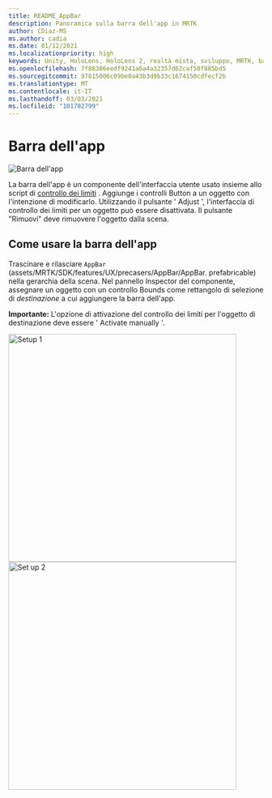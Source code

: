 ```yaml
---
title: README_AppBar
description: Panoramica sulla barra dell'app in MRTK
author: CDiaz-MS
ms.author: cadia
ms.date: 01/12/2021
ms.localizationpriority: high
keywords: Unity, HoloLens, HoloLens 2, realtà mista, sviluppo, MRTK, barra dell'app,
ms.openlocfilehash: 7f88306eedf9241a6a4a32357d62caf50f885bd5
ms.sourcegitcommit: 97815006c09be0a43b3d9b33c1674150cdfecf2b
ms.translationtype: MT
ms.contentlocale: it-IT
ms.lasthandoff: 03/03/2021
ms.locfileid: "101782799"
---
```

# <a name="app-bar"></a>Barra dell'app

![Barra dell'app](../images/app-bar/MRTK_AppBar_Main.png)

La barra dell'app è un componente dell'interfaccia utente usato insieme allo script di [controllo dei limiti](bounds-control.md) . Aggiunge i controlli Button a un oggetto con l'intenzione di modificarlo. Utilizzando il pulsante ' Adjust ', l'interfaccia di controllo dei limiti per un oggetto può essere disattivata. Il pulsante "Rimuovi" deve rimuovere l'oggetto dalla scena.

## <a name="how-to-use-app-bar"></a>Come usare la barra dell'app

Trascinare e rilasciare `AppBar` (assets/MRTK/SDK/features/UX/precasers/AppBar/AppBar. prefabricable) nella gerarchia della scena. Nel pannello Inspector del componente, assegnare un oggetto con un controllo Bounds come rettangolo di selezione di *destinazione* a cui aggiungere la barra dell'app.

**Importante:** L'opzione di attivazione del controllo dei limiti per l'oggetto di destinazione deve essere ' Activate manually '.

<img src="../images/app-bar/MRTK_AppBar_Setup1.png" width="450" alt="Setup 1">

<img src="../images/app-bar/MRTK_AppBar_Setup2.png" width="450" alt="Set up 2">
